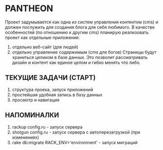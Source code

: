 PANTHEON
========

Проект задумывается как одна из систем управления контентом (cms) и 
должен послужить для создания блога для себя любимого. В качестве
особенностей (по отношению к другим cms) планирую реализовать
проект как отдельные приложения: 
1. отдельно веб-сайт (для людей)
2. отдельно управление содержимым (cms для богов)
Страницы будут храниться целиком в базе данных. Это позволит
рассматривать дизайн и контент как единое целом и гибко менять
что либо.


ТЕКУЩИЕ ЗАДАЧИ (СТАРТ)
----------------------

1. структура проека, запуск приложений
2. простейшая удобная запись в базу данных
3. просмотр и навигация


НАПОМИНАЛКИ
-----------
1. rackup config.ru  - запуск сервера
2. shotgun config.ru - запуск сервера с автоперезагрузкой (при изменениях)
3. rake db:migrate RACK_ENV='environment' - запуск миграций